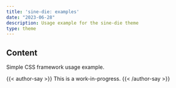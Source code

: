 ```yaml
---
title: 'sine-die: examples'
date: "2023-06-28"
description: Usage example for the sine-die theme
type: theme
---
```


## Content

Simple CSS framework usage example.

{{< author-say >}}
This is a work-in-progress.
{{< /author-say >}}

